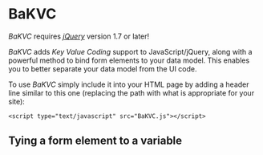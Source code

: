 # BaKVC

*BaKVC* requires [*jQuery*](http://jquery.com/) version 1.7 or later!

*BaKVC* adds *Key Value Coding* support to JavaScript/jQuery, along with a powerful method to bind form elements to your data model. This enables you to better separate your data model from the UI code.

To use *BaKVC* simply include it into your HTML page by adding a header line similar to this one (replacing the path with what is appropriate for your site):

	<script type="text/javascript" src="BaKVC.js"></script>

## Tying a form element to a variable

